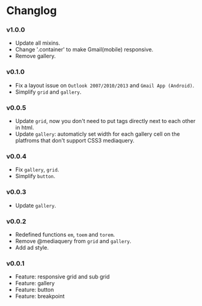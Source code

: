 # Changlog

### v1.0.0
+ Update all mixins.
+ Change '.container' to make Gmail(mobile) responsive.
+ Remove gallery.

### v0.1.0
+ Fix a layout issue on `Outlook 2007/2010/2013` and `Gmail App (Android)`.
+ Simplify `grid` and `gallery`.

### v0.0.5
+ Update `grid`, now you don't need to put tags directly next to each other in html.
+ Update `gallery`: automaticly set width for each gallery cell on the platfroms that don't support CSS3 mediaquery.

### v0.0.4
+ Fix `gallery`, `grid`.
+ Simplify `button`.

### v0.0.3
+ Update `gallery`.

### v0.0.2
+ Redefined functions `em`, `toem` and `torem`.
+ Remove @mediaquery from `grid` and `gallery`.
+ Add ad style.

### v0.0.1
+ Feature: responsive grid and sub grid
+ Feature: gallery
+ Feature: button
+ Feature: breakpoint
